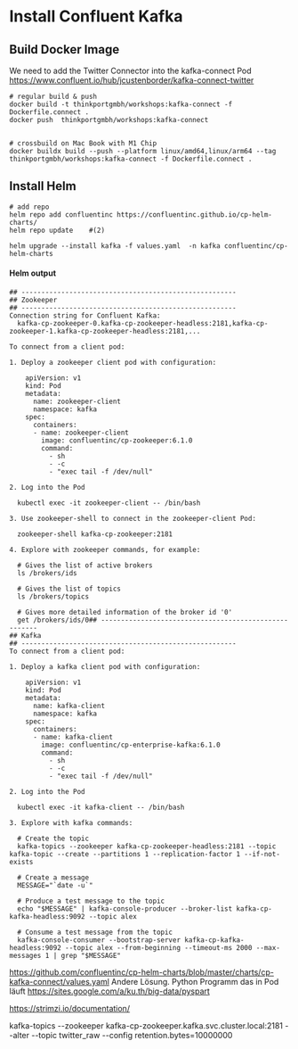 # Install Confluent Kafka

## Build Docker Image

We need to add the Twitter Connector into the kafka-connect Pod
https://www.confluent.io/hub/jcustenborder/kafka-connect-twitter

```
# regular build & push
docker build -t thinkportgmbh/workshops:kafka-connect -f Dockerfile.connect .
docker push  thinkportgmbh/workshops:kafka-connect


# crossbuild on Mac Book with M1 Chip
docker buildx build --push --platform linux/amd64,linux/arm64 --tag thinkportgmbh/workshops:kafka-connect -f Dockerfile.connect .
```

## Install Helm

```
# add repo
helm repo add confluentinc https://confluentinc.github.io/cp-helm-charts/
helm repo update    #(2)

helm upgrade --install kafka -f values.yaml  -n kafka confluentinc/cp-helm-charts
```

#### Helm output

```
## ------------------------------------------------------
## Zookeeper
## ------------------------------------------------------
Connection string for Confluent Kafka:
  kafka-cp-zookeeper-0.kafka-cp-zookeeper-headless:2181,kafka-cp-zookeeper-1.kafka-cp-zookeeper-headless:2181,...

To connect from a client pod:

1. Deploy a zookeeper client pod with configuration:

    apiVersion: v1
    kind: Pod
    metadata:
      name: zookeeper-client
      namespace: kafka
    spec:
      containers:
      - name: zookeeper-client
        image: confluentinc/cp-zookeeper:6.1.0
        command:
          - sh
          - -c
          - "exec tail -f /dev/null"

2. Log into the Pod

  kubectl exec -it zookeeper-client -- /bin/bash

3. Use zookeeper-shell to connect in the zookeeper-client Pod:

  zookeeper-shell kafka-cp-zookeeper:2181

4. Explore with zookeeper commands, for example:

  # Gives the list of active brokers
  ls /brokers/ids

  # Gives the list of topics
  ls /brokers/topics

  # Gives more detailed information of the broker id '0'
  get /brokers/ids/0## ------------------------------------------------------
## Kafka
## ------------------------------------------------------
To connect from a client pod:

1. Deploy a kafka client pod with configuration:

    apiVersion: v1
    kind: Pod
    metadata:
      name: kafka-client
      namespace: kafka
    spec:
      containers:
      - name: kafka-client
        image: confluentinc/cp-enterprise-kafka:6.1.0
        command:
          - sh
          - -c
          - "exec tail -f /dev/null"

2. Log into the Pod

  kubectl exec -it kafka-client -- /bin/bash

3. Explore with kafka commands:

  # Create the topic
  kafka-topics --zookeeper kafka-cp-zookeeper-headless:2181 --topic kafka-topic --create --partitions 1 --replication-factor 1 --if-not-exists

  # Create a message
  MESSAGE="`date -u`"

  # Produce a test message to the topic
  echo "$MESSAGE" | kafka-console-producer --broker-list kafka-cp-kafka-headless:9092 --topic alex

  # Consume a test message from the topic
  kafka-console-consumer --bootstrap-server kafka-cp-kafka-headless:9092 --topic alex --from-beginning --timeout-ms 2000 --max-messages 1 | grep "$MESSAGE"
```

https://github.com/confluentinc/cp-helm-charts/blob/master/charts/cp-kafka-connect/values.yaml
Andere Lösung.
Python Programm das in Pod läuft
https://sites.google.com/a/ku.th/big-data/pyspart

https://strimzi.io/documentation/

kafka-topics --zookeeper kafka-cp-zookeeper.kafka.svc.cluster.local:2181 --alter --topic twitter_raw --config retention.bytes=10000000
